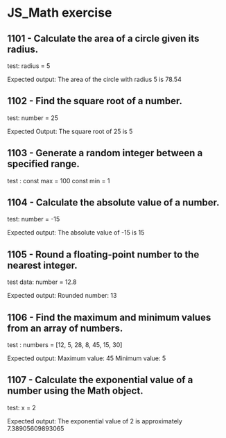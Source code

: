 # JS_Math exercise

## 1101 - Calculate the area of a circle given its radius.
test:
radius = 5

Expected output:
The area of the circle with radius 5 is 78.54

## 1102 - Find the square root of a number.
test: 
number = 25

Expected Output:
The square root of 25 is 5

## 1103 - Generate a random integer between a specified range.
test :
const max = 100
const min = 1

## 1104 - Calculate the absolute value of a number.
test:
number = -15

Expected output:
The absolute value of  -15  is  15

## 1105 - Round a floating-point number to the nearest integer.
test data:
number = 12.8

Expected output:
Rounded number:  13

## 1106 - Find the maximum and minimum values from an array of numbers.
test :
numbers = [12, 5, 28, 8, 45, 15, 30]

Expected output:
Maximum value:  45
Minimum value:  5

## 1107 - Calculate the exponential value of a number using the Math object.
test:
x = 2

Expected output:
The exponential value of 2 is approximately 7.38905609893065